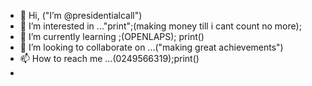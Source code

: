 - 👋 Hi, ("I’m @presidentialcall")
- 👀 I’m interested in ..."print";(making money till i cant count no more);
- 🌱 I’m currently learning ;(OPENLAPS); print()
- 💞️ I’m looking to collaborate on ...("making great achievements")
- 📫 How to reach me ...(0249566319);print()
-

<!---
presidentialcall/presidentialcall is a ✨ special ✨ repository because its `README.md` (this file) appears on your GitHub profile.
You can click the Preview link to take a look at your changes.
--->

